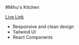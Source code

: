 #Mihu's Kitchen

[Live Link ](https://modest-mcclintock-1da3de.netlify.app/)

- Responsive and clean design
- Tailwind UI
- React Components